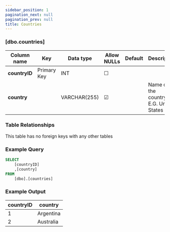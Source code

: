 ```yaml
---
sidebar_position: 1
pagination_next: null
pagination_prev: null
title: Countries
---
```


### [dbo.countries]
| Column name | Key | Data type | Allow NULLs | Default | Description |
| ------- | ------- | ------- | ------- | ------- | ------- |
| **countryID** |  Primary Key | INT | ☐ |  |  | 
| **country** |  | VARCHAR(255) | ☑ |  | Name of the country, E.G. United States | 

### Table Relationships

This table has no foreign keys with any other tables

### Example Query

```sql
SELECT 
	[countryID]
    ,[country]
FROM 
	[dbo].[countries]
```

### Example Output

 |**countryID**|**country**|  
 |---|---| 
 |1|Argentina| 
 |2|Australia| 